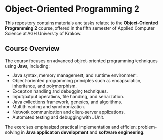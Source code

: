 # Object-Oriented Programming 2
This repository contains materials and tasks related to the **Object-Oriented Programming 2** course, offered in the fifth semester of Applied Computer Science at AGH University of Krakow.

## Course Overview
The course focuses on advanced object-oriented programming techniques using **Java**, including:

- Java syntax, memory management, and runtime environment.
- Object-oriented programming principles such as encapsulation, inheritance, and polymorphism.
- Exception handling and debugging techniques.
- Input/output operations, file handling, and serialization.
- Java collections framework, generics, and algorithms.
- Multithreading and synchronization.
- Network communication and client-server applications.
- Automated testing and debugging with JUnit.

The exercises emphasized practical implementation and efficient problem-solving in **Java application development** and **software engineering**.
